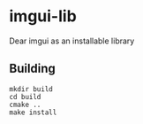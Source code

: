 # imgui-lib
Dear imgui as an installable library

## Building
```
mkdir build
cd build
cmake ..
make install
```
